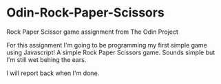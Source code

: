 # Odin-Rock-Paper-Scissors
Rock Paper Scissor game assignment from The Odin Project


For this assignment I'm going to be programming my first simple game using Javascript! A simple Rock Paper Scissors game. Sounds simple but I'm still wet behing the ears. 

I will report back when I'm done.